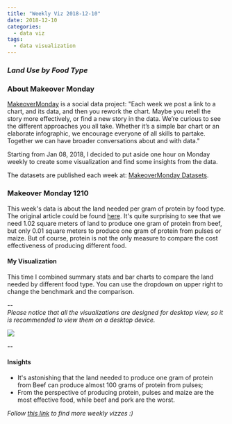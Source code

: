 ```yaml
---
title: "Weekly Viz 2018-12-10"
date: 2018-12-10
categories:
  - data viz
tags:
  - data visualization
---
```


### *Land Use by Food Type*


### About Makeover Monday

[MakeoverMonday](http://www.makeovermonday.co.uk/) is a social data project:
"Each week we post a link to a chart, and its data, and then you rework the chart.
Maybe you retell the story more effectively, or find a new story in the data.
We’re curious to see the different approaches you all take. Whether it’s a simple bar chart or an elaborate infographic, we encourage everyone of all skills to partake.
Together we can have broader conversations about and with data."

Starting from Jan 08, 2018, I decided to put aside one hour on Monday weekly to create some visualization and find some insights from the data.

The datasets are published each week at: [MakeoverMonday Datasets](http://www.makeovermonday.co.uk/data/).

### Makeover Monday 1210

This week's data is about the land needed per gram of protein by food type. The original article could be found [here](https://ourworldindata.org/yields-and-land-use-in-agriculture). It's quite surprising to see that we need 1.02 square meters of land to produce one gram of protein from beef, but only 0.01 square meters to produce one gram of protein from pulses or maize. But of course, protein is not the only measure to compare the cost effectiveness of producing different food.  

#### My Visualization

This time I combined summary stats and bar charts to compare the land needed by different food type. You can use the dropdown on upper right to change the benchmark and the comparison.    

--  
*Please notice that all the visualizations are designed for desktop view, so it is recommended to view them on a desktop device.*  

<div class='tableauPlaceholder' id='viz1544506812129' style='position: relative'>
<noscript><a href='#'>
  <img alt=' ' src='https:&#47;&#47;public.tableau.com&#47;static&#47;images&#47;Ma&#47;MakeOverMonday1210&#47;LandUsebyFood&#47;1_rss.png' style='border: none' />
</a></noscript>
<object class='tableauViz'  style='display:none;'><param name='host_url' value='https%3A%2F%2Fpublic.tableau.com%2F' />
  <param name='embed_code_version' value='3' />
  <param name='site_root' value='' />
  <param name='name' value='MakeOverMonday1210&#47;LandUsebyFood' />
  <param name='tabs' value='no' />
  <param name='toolbar' value='yes' />
  <param name='static_image' value='https:&#47;&#47;public.tableau.com&#47;static&#47;images&#47;Ma&#47;MakeOverMonday1210&#47;LandUsebyFood&#47;1.png' />
  <param name='animate_transition' value='yes' />
  <param name='display_static_image' value='yes' />
  <param name='display_spinner' value='yes' />
  <param name='display_overlay' value='yes' />
  <param name='display_count' value='yes' />
</object></div>            
<script type='text/javascript'>          
  var divElement = document.getElementById('viz1544506812129');      
  var vizElement = divElement.getElementsByTagName('object')[0];    
  vizElement.style.width='800px';vizElement.style.height='627px';        
  var scriptElement = document.createElement('script');                 
  scriptElement.src = 'https://public.tableau.com/javascripts/api/viz_v1.js';    
  vizElement.parentNode.insertBefore(scriptElement, vizElement);               
</script>  


--  

#### Insights
* It's astonishing that the land needed to produce one gram of protein from Beef can produce almost 100 grams of protein from pulses;  
* From the perspective of producing protein, pulses and maize are the most effective food, while beef and pork are the worst.  


*Follow [this link](https://yudong-94.github.io/personal-website/project/MakeOverMonday2018/) to find more weekly vizzes :)*